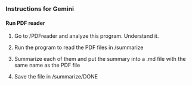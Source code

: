 ### Instructions for Gemini

#### Run PDF reader

1. Go to /PDFreader and analyze this program. Understand it.

2. Run the program to read the PDF files in /summarize

3. Summarize each of them and put the summary into a .md file with the same name as the PDF file

4. Save the file in /summarize/DONE